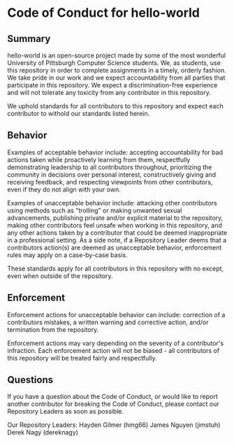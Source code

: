 # Code of Conduct for hello-world

## Summary

hello-world is an open-source project made by some of the most wonderful University of Pittsburgh Computer Science students. We, as students,
use this repository in order to complete assignments in a timely, orderly fashion. We take pride in our work and we expect accountability from
all parties that participate in this repository. We expect a discrimination-free experience and will not tolerate any toxicity from any contributor
in this repository. 

We uphold standards for all contributors to this repository and expect each contributor to withold our standards listed herein. 

## Behavior

Examples of acceptable behavior include: accepting accountability for bad actions taken while proactively learning from them, respectfully
demonstrating leadership to all contributors throughout, prioritizing the community in decisions over personal interest, constructively giving
and receiving feedback, and respecting viewpoints from other contributors, even if they do not align with your own. 

Examples of unacceptable behavior include: attacking other contributors using methods such as "trolling" or making unwanted sexual advancements, 
publishing private and/or explicit material to the repository, making other contributors feel unsafe when working in this repository, and any
other actions taken by a contributor that could be deemed inappropriate in a professional setting. As a side note, if a Repository Leader deems that
a contributors action(s) are deemed as unacceptable behavior, enforcement rules may apply on a case-by-case basis. 

These standards apply for all contributors in this repository with no except, even when outside of the repository. 

## Enforcement

Enforcement actions for unacceptable behavior can include: correction of a contributors mistakes, a written warning and corrective action, and/or
termination from the repository. 

Enforcement actions may vary depending on the severity of a contributor's infraction. Each enforcement action will not be biased - all contributors
of this repository will be treated fairly and respectfully.

## Questions

If you have a question about the Code of Conduct, or would like to report another contributor for breaking the Code of Conduct, please contact
our Repository Leaders as soon as possible.

Our Repository Leaders:
Hayden Gilmer (hmg66)
James Nguyen (jimstuh)
Derek Nagy (dereknagy)
